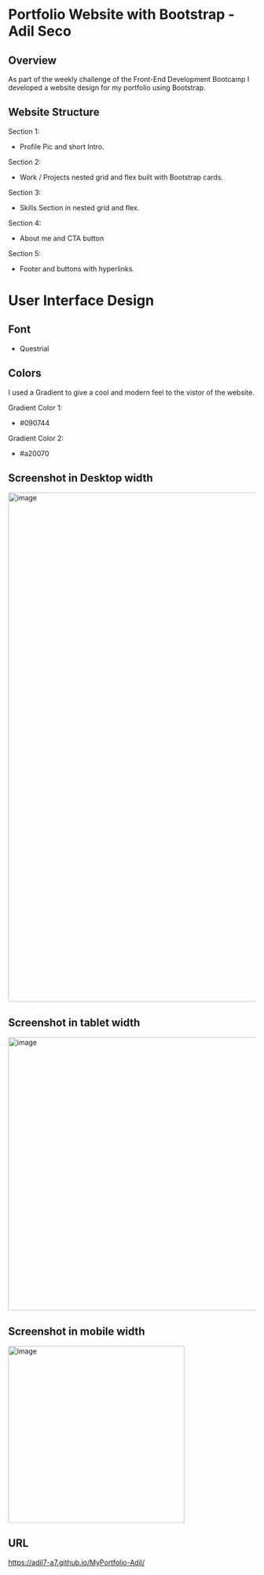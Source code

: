 # Portfolio Website with Bootstrap - Adil Seco

## Overview
As part of the weekly challenge of the Front-End Development Bootcamp I developed a website design for my portfolio using Bootstrap.


## Website Structure
Section 1:
- Profile Pic and short Intro.

Section 2:
- Work / Projects nested grid and flex built with Bootstrap cards.

Section 3: 
- Skills Section in nested grid and flex.

Section 4:
- About me and CTA button

Section 5:
- Footer and buttons with hyperlinks.


# User Interface Design
## Font 
- Questrial 

## Colors
I used a Gradient to give a cool and modern feel to the vistor of the website.

 Gradient Color 1:
 - #090744 

Gradient Color 2:
 - #a20070

## Screenshot in Desktop width
<img width="1034" alt="image" src="https://user-images.githubusercontent.com/117782725/219423520-e9604066-945a-4e8e-899d-526d6be6dd6c.png">

## Screenshot in tablet width
<img width="555" alt="image" src="https://user-images.githubusercontent.com/117782725/219423774-cb55c0b7-ffe3-4545-88f6-111e1600a92b.png">

## Screenshot in mobile width
<img width="359" alt="image" src="https://user-images.githubusercontent.com/117782725/219420570-f219449b-4fd6-49e9-9da4-27e5d29b2d39.png">



## URL
https://adil7-a7.github.io/MyPortfolio-Adil/







